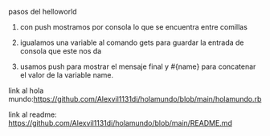 pasos del helloworld
1) con push mostramos por consola lo que se encuentra entre comillas

2) igualamos una variable al comando gets para guardar la entrada de consola que este nos da 

3) usamos push para mostrar el mensaje final y #{name} para concatenar el valor de la variable name.

link al hola mundo:https://github.com/Alexvil1131di/holamundo/blob/main/holamundo.rb

link al readme: https://github.com/Alexvil1131di/holamundo/blob/main/README.md